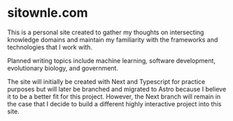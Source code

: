 # sitownle.com

This is a personal site created to gather my thoughts on intersecting knowledge domains and maintain my familiarity with the frameworks and technologies that I work with.

Planned writing topics include machine learning, software development, evolutionary biology, and government.

The site will initially be created with Next and Typescript for practice purposes but will later be branched and migrated to Astro because I believe it to be a better fit for this project. However, the Next branch will remain in the case that I decide to build a different highly interactive project into this site.
